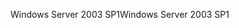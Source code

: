 <span data-ttu-id="bb718-101">Windows Server 2003 SP1</span><span class="sxs-lookup"><span data-stu-id="bb718-101">Windows Server 2003 SP1</span></span>